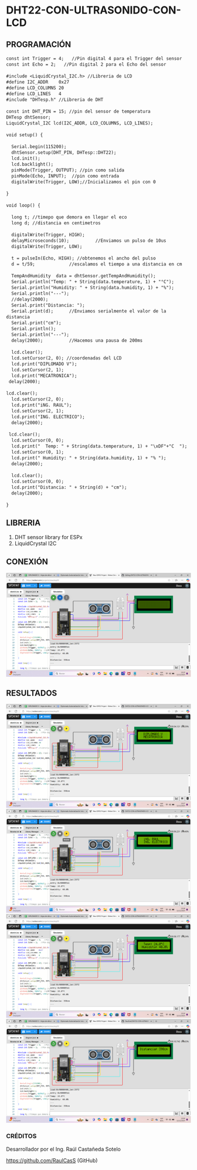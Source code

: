 # DHT22-CON-ULTRASONIDO-CON-LCD

## PROGRAMACIÓN

```
const int Trigger = 4;   //Pin digital 4 para el Trigger del sensor
const int Echo = 2;   //Pin digital 2 para el Echo del sensor

#include <LiquidCrystal_I2C.h> //Libreria de LCD
#define I2C_ADDR    0x27
#define LCD_COLUMNS 20
#define LCD_LINES   4
#include "DHTesp.h" //Libreria de DHT

const int DHT_PIN = 15; //pin del sensor de temperatura
DHTesp dhtSensor;
LiquidCrystal_I2C lcd(I2C_ADDR, LCD_COLUMNS, LCD_LINES);

void setup() {

  Serial.begin(115200);
  dhtSensor.setup(DHT_PIN, DHTesp::DHT22);
  lcd.init();
  lcd.backlight();
  pinMode(Trigger, OUTPUT); //pin como salida
  pinMode(Echo, INPUT);  //pin como entrada
  digitalWrite(Trigger, LOW);//Inicializamos el pin con 0

}

void loop() {

  long t; //timepo que demora en llegar el eco
  long d; //distancia en centimetros

  digitalWrite(Trigger, HIGH);
  delayMicroseconds(10);          //Enviamos un pulso de 10us
  digitalWrite(Trigger, LOW);
  
  t = pulseIn(Echo, HIGH); //obtenemos el ancho del pulso
  d = t/59;             //escalamos el tiempo a una distancia en cm
 
  TempAndHumidity  data = dhtSensor.getTempAndHumidity();
  Serial.println("Temp: " + String(data.temperature, 1) + "°C");
  Serial.println("Humidity: " + String(data.humidity, 1) + "%");
  Serial.println("---");
  //delay(2000); 
  Serial.print("Distancia: ");
  Serial.print(d);      //Enviamos serialmente el valor de la distancia
  Serial.print("cm");
  Serial.println();
  Serial.println("---");
  delay(2000);          //Hacemos una pausa de 200ms

  lcd.clear(); 
  lcd.setCursor(2, 0); //coordenadas del LCD 
  lcd.print("DIPLOMADO V");
  lcd.setCursor(2, 1);
  lcd.print("MECATRONICA");
 delay(2000);

lcd.clear();
  lcd.setCursor(2, 0);
  lcd.print("iNG. RAUL");
  lcd.setCursor(2, 1);
  lcd.print("ING. ELECTRICO");
  delay(2000);

 lcd.clear(); 
  lcd.setCursor(0, 0);
  lcd.print("  Temp: " + String(data.temperature, 1) + "\xDF"+"C  ");
  lcd.setCursor(0, 1);
  lcd.print(" Humidity: " + String(data.humidity, 1) + "% ");
  delay(2000);

  lcd.clear();
  lcd.setCursor(0, 0);
  lcd.print("Distancia: " + String(d) + "cm");
  delay(2000);

}
```

## LIBRERIA

1. DHT sensor library for ESPx
2. LiquidCrystal I2C

## CONEXIÓN

![](https://github.com/RaulCasS/DHT22-CON-ULTRASONIDO-CON-LCD/blob/main/Captura%20de%20pantalla%202024-12-12%20232515.png?raw=true)

## RESULTADOS

![](https://github.com/RaulCasS/DHT22-CON-ULTRASONIDO-CON-LCD/blob/main/Captura%20de%20pantalla%202024-12-12%20232706.png?raw=true)
![](https://github.com/RaulCasS/DHT22-CON-ULTRASONIDO-CON-LCD/blob/main/Captura%20de%20pantalla%202024-12-12%20232808.png?raw=true)
![](https://github.com/RaulCasS/DHT22-CON-ULTRASONIDO-CON-LCD/blob/main/Captura%20de%20pantalla%202024-12-12%20232920.png?raw=true)
![](https://github.com/RaulCasS/DHT22-CON-ULTRASONIDO-CON-LCD/blob/main/Captura%20de%20pantalla%202024-12-12%20233055.png?raw=true)

### CRÉDITOS

Desarrollador por el Ing. Raúl Castañeda Sotelo

https://github.com/RaulCasS (GitHub)
